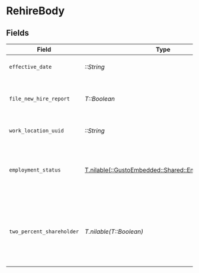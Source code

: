 # RehireBody


## Fields

| Field                                                                                                                              | Type                                                                                                                               | Required                                                                                                                           | Description                                                                                                                        |
| ---------------------------------------------------------------------------------------------------------------------------------- | ---------------------------------------------------------------------------------------------------------------------------------- | ---------------------------------------------------------------------------------------------------------------------------------- | ---------------------------------------------------------------------------------------------------------------------------------- |
| `effective_date`                                                                                                                   | *::String*                                                                                                                         | :heavy_check_mark:                                                                                                                 | The day when the employee returns to work.                                                                                         |
| `file_new_hire_report`                                                                                                             | *T::Boolean*                                                                                                                       | :heavy_check_mark:                                                                                                                 | The boolean flag indicating whether Gusto will file a new hire report for the employee.                                            |
| `work_location_uuid`                                                                                                               | *::String*                                                                                                                         | :heavy_check_mark:                                                                                                                 | The uuid of the employee's work location.                                                                                          |
| `employment_status`                                                                                                                | [T.nilable(::GustoEmbedded::Shared::EmploymentStatus)](../../models/shared/employmentstatus.md)                                    | :heavy_minus_sign:                                                                                                                 | The employee's employment status. Supplying an invalid option will set the employment_status to *not_set*.                         |
| `two_percent_shareholder`                                                                                                          | *T.nilable(T::Boolean)*                                                                                                            | :heavy_minus_sign:                                                                                                                 | Whether the employee is a two percent shareholder of the company. This field only applies to companies with an S-Corp entity type. |